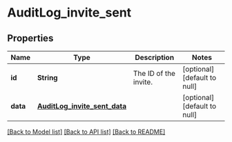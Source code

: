 # AuditLog_invite_sent
## Properties

| Name | Type | Description | Notes |
|------------ | ------------- | ------------- | -------------|
| **id** | **String** | The ID of the invite. | [optional] [default to null] |
| **data** | [**AuditLog_invite_sent_data**](AuditLog_invite_sent_data.md) |  | [optional] [default to null] |

[[Back to Model list]](../README.md#documentation-for-models) [[Back to API list]](../README.md#documentation-for-api-endpoints) [[Back to README]](../README.md)

